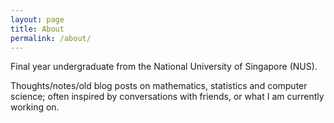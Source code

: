 ```yaml
---
layout: page
title: About
permalink: /about/
---
```


Final year undergraduate from the National University of Singapore (NUS). 

Thoughts/notes/old blog posts on mathematics, statistics and computer science; often inspired by conversations with friends, or what I am currently working on.
